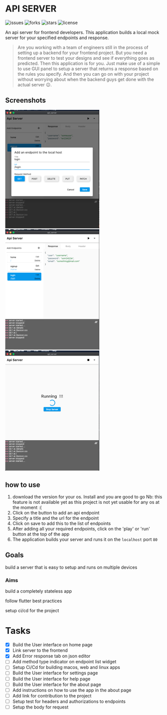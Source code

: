 # API SERVER

![issues](https://img.shields.io/github/issues/AnthonyAniobi/Api_Server)
![forks](https://img.shields.io/github/forks/AnthonyAniobi/Api_Server)
![stars](https://img.shields.io/github/stars/AnthonyAniobi/Api_Server)
![license](https://img.shields.io/github/license/AnthonyAniobi/Api_Server)

An api server for frontend developers. This application builds a local mock server for your specified endpoints and response.


> Are you working with a team of engineers still in the process of setting up a backend for your frontend project. But you need a frontend server to test your designs and see if everything goes as predicted. Then this application is for you.
> Just make use of a simple to use GUI panel to setup a server that returns a response based on the rules you specify. And then you can go on with your project without worrying about when the backend guys get done with the actual server 😉.


## Screenshots
<img src="screenshots/add_endpoint.png" width=300/>
<img src="screenshots/endpoints_page.png" width=300/>
<img src="screenshots/running_endpoints.png" width=300/>


## how to use
1. download the version for your os. Install and you are good to go
    Nb: this feature is not available yet as this project is not yet usable for any os at the moment :(
2. Click on the button to add an api endpoint
3. Specify a title and the url for the endpoint
4. Click on save to add this to the list of endpoints
5. After adding all your required endpoints, click on the 'play' or 'run' button at the top of the app
6. The application builds your server and runs it on the `localhost` port `80`


## Goals
build a server that is easy to setup and runs on multiple devices

### Aims
build a completely stateless app

follow flutter best practices

setup ci/cd for the project

# Tasks
- [x] Build the User interface on home page
- [x] Link server to the frontend
- [x] Add Error response tab on json editor
- [ ] Add method type indicator on endpoint list widget
- [ ] Setup Ci/Cd for building macos, web and linux apps 
- [ ] Build the User interface for settings page
- [ ] Build the User interface for help page
- [ ] Build the User interface for the about page
- [ ] Add instructions on how to use the app in the about page
- [ ] Add link for contribution to the project 
- [ ] Setup test for headers and authorizations to endpoints
- [ ] Setup the body for request
